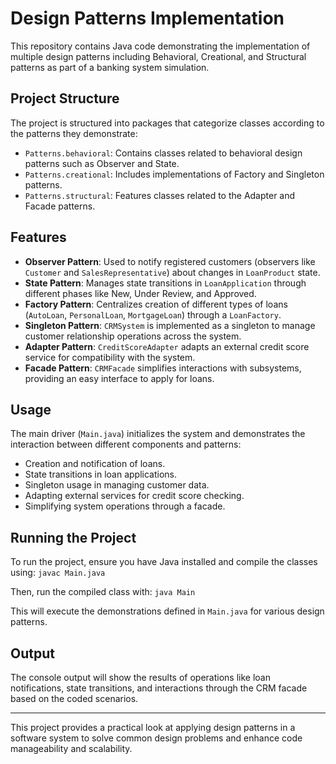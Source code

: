 # Design Patterns Implementation

This repository contains Java code demonstrating the implementation of multiple design patterns including Behavioral, Creational, and Structural patterns as part of a banking system simulation.

## Project Structure

The project is structured into packages that categorize classes according to the patterns they demonstrate:

- `Patterns.behavioral`: Contains classes related to behavioral design patterns such as Observer and State.
- `Patterns.creational`: Includes implementations of Factory and Singleton patterns.
- `Patterns.structural`: Features classes related to the Adapter and Facade patterns.

## Features

- **Observer Pattern**: Used to notify registered customers (observers like `Customer` and `SalesRepresentative`) about changes in `LoanProduct` state.
- **State Pattern**: Manages state transitions in `LoanApplication` through different phases like New, Under Review, and Approved.
- **Factory Pattern**: Centralizes creation of different types of loans (`AutoLoan`, `PersonalLoan`, `MortgageLoan`) through a `LoanFactory`.
- **Singleton Pattern**: `CRMSystem` is implemented as a singleton to manage customer relationship operations across the system.
- **Adapter Pattern**: `CreditScoreAdapter` adapts an external credit score service for compatibility with the system.
- **Facade Pattern**: `CRMFacade` simplifies interactions with subsystems, providing an easy interface to apply for loans.

## Usage

The main driver (`Main.java`) initializes the system and demonstrates the interaction between different components and patterns:

- Creation and notification of loans.
- State transitions in loan applications.
- Singleton usage in managing customer data.
- Adapting external services for credit score checking.
- Simplifying system operations through a facade.

## Running the Project

To run the project, ensure you have Java installed and compile the classes using:
```javac Main.java```

Then, run the compiled class with:
```java Main```

This will execute the demonstrations defined in `Main.java` for various design patterns.

## Output

The console output will show the results of operations like loan notifications, state transitions, and interactions through the CRM facade based on the coded scenarios.

---

This project provides a practical look at applying design patterns in a software system to solve common design problems and enhance code manageability and scalability.
